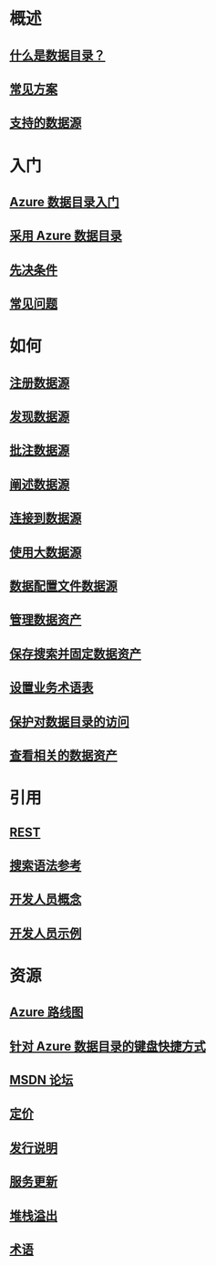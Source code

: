 # 概述

## [什么是数据目录？](data-catalog-what-is-data-catalog.md)

## [常见方案](data-catalog-common-scenarios.md)

## [支持的数据源](data-catalog-dsr.md)


# 入门

## [Azure 数据目录入门](data-catalog-get-started.md)

## [采用 Azure 数据目录](data-catalog-adopting-data-catalog.md)

## [先决条件](data-catalog-prerequisites.md)

## [常见问题](data-catalog-frequently-asked-questions.md)


# 如何

## [注册数据源](data-catalog-how-to-register.md)

## [发现数据源](data-catalog-how-to-discover.md)

## [批注数据源](data-catalog-how-to-annotate.md)

## [阐述数据源](data-catalog-how-to-documentation.md)

## [连接到数据源](data-catalog-how-to-connect.md)

## [使用大数据源](data-catalog-how-to-big-data.md)

## [数据配置文件数据源](data-catalog-how-to-data-profile.md)

## [管理数据资产](data-catalog-how-to-manage.md)

## [保存搜索并固定数据资产](data-catalog-how-to-save-pin.md)

## [设置业务术语表](data-catalog-how-to-business-glossary.md)

## [保护对数据目录的访问](data-catalog-how-to-secure-catalog.md)

## [查看相关的数据资产](data-catalog-how-to-view-related-data-assets.md)
 

# 引用

## [REST](/rest/api/datacatalog/)

## [搜索语法参考](/rest/api/datacatalog/data-catalog-search-syntax-reference)

## [开发人员概念](data-catalog-developer-concepts.md)

## [开发人员示例](data-catalog-samples.md)


# 资源

## [Azure 路线图](https://azure.microsoft.com/roadmap/)

## [针对 Azure 数据目录的键盘快捷方式](data-catalog-keyboard-shortcuts.md)

## [MSDN 论坛](https://social.msdn.microsoft.com/Forums/en-US/home?forum=azuredatacatalog)

## [定价](https://azure.microsoft.com/pricing/details/data-catalog/)

## [发行说明](data-catalog-whats-new.md)

## [服务更新](https://azure.microsoft.com/updates/?product=data-catalog)

## [堆栈溢出](http://stackoverflow.com/questions/tagged/azure-data-catalog)

## [术语](data-catalog-terminology.md)

